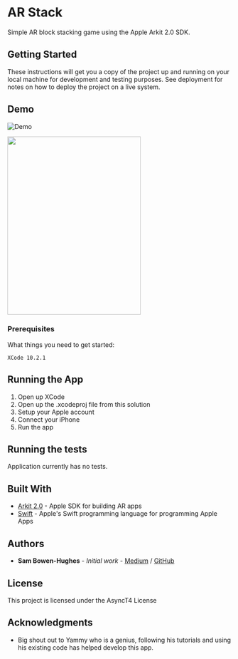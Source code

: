 # AR Stack

Simple AR block stacking game using the Apple Arkit 2.0 SDK.

## Getting Started

These instructions will get you a copy of the project up and running on your local machine for development and testing purposes. See deployment for notes on how to deploy the project on a live system.

## Demo

![Demo](demo1.gif)

<img src="demo1.gif" width="300" height="400" />

### Prerequisites

What things you need to get started:

```
XCode 10.2.1
```
## Running the App
1. Open up XCode
2. Open up the .xcodeproj file from this solution
3. Setup your Apple account
4. Connect your iPhone
5. Run the app

## Running the tests

Application currently has no tests.

## Built With

* [Arkit 2.0](https://developer.apple.com/arkit/) - Apple SDK for building AR apps
* [Swift](https://developer.apple.com/swift/) - Apple's Swift programming language for programming Apple Apps


## Authors

* **Sam Bowen-Hughes** - *Initial work* - [Medium](https://medium.com/@sambowenhughes) / [GitHub](https://github.com/sambowenhughes)


## License

This project is licensed under the AsyncT4 License

## Acknowledgments

* Big shout out to Yammy who is a genius, following his tutorials and using his existing code has helped develop this app.
